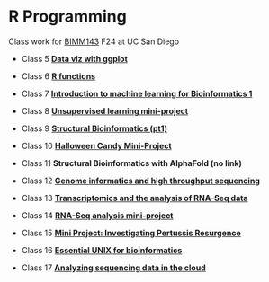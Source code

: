 # R Programming
Class work for [BIMM143](https://github.com/sophiawang075/bimm143/) F24 at UC San Diego

- Class 5 [**Data viz with ggplot**](https://github.com/sophiawang075/bimm143/blob/main/class%205/class5.md)

- Class 6 [**R functions**](https://github.com/sophiawang075/bimm143/blob/main/Class%206%3A%20Write%20a%20Function%20Q6/Class%206-Write%20a%20Function%20Q6.md)

- Class 7 [**Introduction to machine learning for Bioinformatics 1**](https://github.com/sophiawang075/bimm143/blob/main/class%207/Class%207-Machine%20Learning%20I.md)

- Class 8 [**Unsupervised learning mini-project**](https://github.com/sophiawang075/bimm143/blob/main/Class%208/Class-8--PCA-Mini-Project.pdf)

- Class 9 [**Structural Bioinformatics (pt1)**](https://github.com/sophiawang075/bimm143/blob/main/Class%209%3A%20Structural%20Bioinformatics/Untitled.md)

- Class 10 [**Halloween Candy Mini-Project**](https://github.com/sophiawang075/bimm143/blob/main/Class%2010%3A%20Halloween%20Mini-Project/Class%2010-%20Halloween%20Mini-Project.md)

- Class 11 **Structural Bioinformatics with AlphaFold (no link)**

- Class 12 [**Genome informatics and high throughput sequencing**](https://github.com/sophiawang075/bimm143/blob/main/Class%2012%3A%20Genome%20informatics%20(online%20class)/Section%204-%20Homework.md)

- Class 13 [**Transcriptomics and the analysis of RNA-Seq data**](https://github.com/sophiawang075/bimm143/blob/main/Class%2013%3A%20Transcriptomics%20and%20the%20analysis%20of%20RNA-Seq%20data/Class%2013.md)

- Class 14 [**RNA-Seq analysis mini-project**](https://github.com/sophiawang075/bimm143/blob/main/Class%2014%3A%20RNA-Seq%20analysis%20mini-project/Class%2014.md)

- Class 15 [**Mini Project: Investigating Pertussis Resurgence**](https://github.com/sophiawang075/bimm143/blob/main/Class%2015%20Mini%20Project%3A%20Investigating%20Pertussis%20Resurgence/class%2015.md)

- Class 16 [**Essential UNIX for bioinformatics**](https://github.com/sophiawang075/bimm143/blob/main/class16/Class%2016%20graph.md)

- Class 17 [**Analyzing sequencing data in the cloud**](https://github.com/sophiawang075/bimm143/blob/main/class%2017/class%2018.md)

